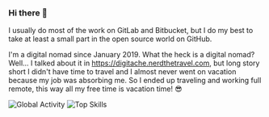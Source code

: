 ### Hi there 👋
I usually do most of the work on GitLab and Bitbucket, but I do my best to take at least a small part in the open source world on GitHub.

I'm a digital nomad since January 2019. What the heck is a digital nomad? Well... I talked about it in https://digitache.nerdthetravel.com, but long story short I didn't have time to travel and I almost never went on vacation because my job was absorbing me. So I ended up traveling and working full remote, this way all my free time is vacation time! 😎

<!-- ![Top Languages](https://github-readme-stats.vercel.app/api/top-langs/?username=phaberest&include_all_commits=true&theme=gruvbox&show_icons=true&title_color=fff&text_color=fefefe&bg_color=151515) -->

![Global Activity](https://cr-ss-service.azurewebsites.net/api/ScreenShot?widget=activity&username=phaberest&labels=true&legend=true&branding=false&style=codersrank-activity{--legend-text-color:%23fef;--label-text-color:%23fef;--legend-text-color:%23fef;--bg-color-0:%23151515})
![Top Skills](https://cr-skills-chart-widget.azurewebsites.net/api/api?username=phaberest&labels=true&legend=true&branding=false&style=codersrank-activity{--legend-text-color:%23fef;--label-text-color:%23fef;--legend-text-color:%23fef;--bg-color-0:%23151515}&show-other-skills=true&skills=PHP,Javascript,Vue)
<!--
**phaberest/phaberest** is a ✨ _special_ ✨ repository because its `README.md` (this file) appears on your GitHub profile.

Here are some ideas to get you started:

- 🔭 I’m currently working on ...
- 🌱 I’m currently learning ...
- 👯 I’m looking to collaborate on ...
- 🤔 I’m looking for help with ...
- 💬 Ask me about ...
- 📫 How to reach me: ...
- 😄 Pronouns: ...
- ⚡ Fun fact: ...
-->
